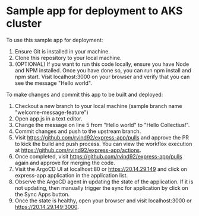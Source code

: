 # Sample app for deployment to AKS cluster

To use this sample app for deployment:

1. Ensure Git is installed in your machine.
2. Clone this repository to your local machine.
3. (OPTIONAL) If you want to run this code locally, ensure you have Node and NPM installed. Once you have done so, you can run npm install and npm start. Visit localhost:3000 on your browser and verify that you can see the message "Hello world".

To make changes and commit this app to be built and deployed:
1. Checkout a new branch to your local machine (sample branch name "welcome-message-feature")
2. Open app.js in a text editor.
3. Change the message on line 5 from "Hello world" to "Hello Collectius!".
4. Commit changes and push to the upstream branch.
5. Visit https://github.com/rvind92/express-app/pulls and approve the PR to kick the build and push process. You can view the workflox execution at https://github.com/rvind92/express-app/actions.
6. Once completed, visit https://github.com/rvind92/express-app/pulls again and approve for merging the code.
7. Visit the ArgoCD UI at localhost:80 or https://20.14.29.149 and click on express-app application in the application list.
8. Observe the ArgoCD agent in updating the state of the application. If it is not updating, then manually trigger the sync for application by click on the Sync Apps button.
9. Once the state is healthy, open your browser and visit localhost:3000 or https://20.14.29.149:3000.
